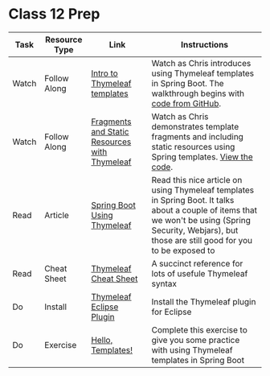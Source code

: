# Class 12 Prep

Task | Resource Type | Link  | Instructions
--------------|------|------|-------------
Watch | Follow Along | [Intro to Thymeleaf templates][templates-walkthrough] | Watch as Chris introduces using Thymeleaf templates in Spring Boot. The walkthrough begins with [code from GitHub][gh-hello-spring].
Watch | Follow Along | [Fragments and Static Resources with Thymeleaf][fragments-walkthrough] | Watch as Chris demonstrates template fragments and including static resources using Spring templates. [View the code][gh-fragments].
Read | Article | [Spring Boot Using Thymeleaf][thymeleaf-article] | Read this nice article on using Thymeleaf templates in Spring Boot. It talks about a couple of items that we won't be using (Spring Security, Webjars), but those are still good for you to be exposed to
Read | Cheat Sheet | [Thymeleaf Cheat Sheet][cheatsheet] | A succinct reference for lots of usefule Thymeleaf syntax
Do | Install | [Thymeleaf Eclipse Plugin][plugin] | Install the Thymeleaf plugin for Eclipse
Do | Exercise | [Hello, Templates!][hello-templates] | Complete this exercise to give you some practice with using Thymeleaf templates in Spring Boot

[templates-walkthrough]: https://www.youtube.com/watch?v=4-Mhrh3M0co
[thymeleaf-article]: https://springframework.guru/spring-boot-web-application-part-2-using-thymeleaf/
[hello-templates]: ../../materials/exercises/hello-templates/
[cheatsheet]: https://github.com/LaunchCodeEducation/thymeleaf-cheat-sheet
[gh-hello-spring]: https://github.com/LaunchCodeEducation/hello-spring
[plugin]: http://www.thymeleaf.org/eclipse-plugin-update-site/
[fragments-walkthrough]: https://www.youtube.com/watch?v=slVEfJDJqhQ
[gh-fragments]: https://github.com/LaunchCodeEducation/hello-spring/tree/walkthrough3
